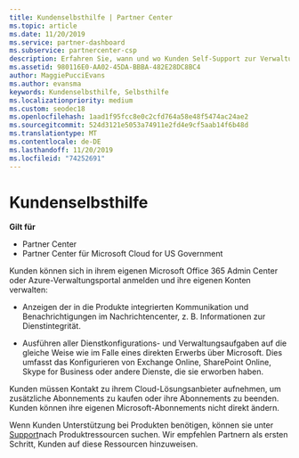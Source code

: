 ```yaml
---
title: Kundenselbsthilfe | Partner Center
ms.topic: article
ms.date: 11/20/2019
ms.service: partner-dashboard
ms.subservice: partnercenter-csp
description: Erfahren Sie, wann und wo Kunden Self-Support zur Verwaltung Ihrer eigenen Konten und wann Sie sich an Ihren Cloud Solution Provider-Partner wenden können.
ms.assetid: 980116E0-AA02-45DA-BBBA-482E28DC8BC4
author: MaggiePucciEvans
ms.author: evansma
keywords: Kundenselbsthilfe, Selbsthilfe
ms.localizationpriority: medium
ms.custom: seodec18
ms.openlocfilehash: 1aad1f95fcc8e0c2cfd764a58e48f5474ac24ae2
ms.sourcegitcommit: 524d3121e5053a74911e2fd4e9cf5aab14f6b48d
ms.translationtype: MT
ms.contentlocale: de-DE
ms.lasthandoff: 11/20/2019
ms.locfileid: "74252691"
---
```

# <a name="customer-self-support"></a>Kundenselbsthilfe

**Gilt für**

-  Partner Center
-  Partner Center für Microsoft Cloud for US Government


Kunden können sich in ihrem eigenen Microsoft Office 365 Admin Center oder Azure-Verwaltungsportal anmelden und ihre eigenen Konten verwalten:

-   Anzeigen der in die Produkte integrierten Kommunikation und Benachrichtigungen im Nachrichtencenter, z. B. Informationen zur Dienstintegrität.

-   Ausführen aller Dienstkonfigurations- und Verwaltungsaufgaben auf die gleiche Weise wie im Falle eines direkten Erwerbs über Microsoft. Dies umfasst das Konfigurieren von Exchange Online, SharePoint Online, Skype for Business oder andere Dienste, die sie erworben haben.

Kunden müssen Kontakt zu ihrem Cloud-Lösungsanbieter aufnehmen, um zusätzliche Abonnements zu kaufen oder ihre Abonnements zu beenden. Kunden können ihre eigenen Microsoft-Abonnements nicht direkt ändern.

Wenn Kunden Unterstützung bei Produkten benötigen, können sie unter [Support](https://partnercenter.microsoft.com/partner/support)nach Produktressourcen suchen. Wir empfehlen Partnern als ersten Schritt, Kunden auf diese Ressourcen hinzuweisen.

 

 



